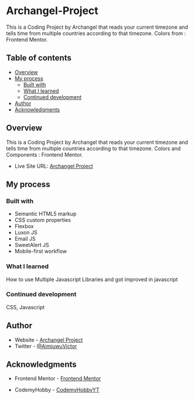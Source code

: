# Archangel-Project

This is a Coding Project by Archangel that reads your current timezone and tells time from multiple countries according to that timezone.
Colors from : Frontend Mentor.

## Table of contents

- [Overview](#overview)
- [My process](#my-process)
  - [Built with](#built-with)
  - [What I learned](#what-i-learned)
  - [Continued development](#continued-development)
- [Author](#author)
- [Acknowledgments](#acknowledgments)


## Overview

This is a Coding Project by Archangel that reads your current timezone and tells time from multiple countries according to that timezone.
Colors and Components : Frontend Mentor.

- Live Site URL: [Archangel Project](https://archangeltv.github.io/Archangel-Project/)

## My process

### Built with

- Semantic HTML5 markup
- CSS custom properties
- Flexbox
- Luxon JS
- Email JS
- SweetAlert JS
- Mobile-first workflow

### What I learned

How to use Multiple Javascript Libraries and got improved in javascript

### Continued development

CSS, Javascript

## Author

- Website - [Archangel Project](https://archangeltv.github.io/Archangel-Project/)
- Twitter - [@AimiuwuVictor](https://www.twitter.com/AimiuwuVictor)

## Acknowledgments

- Frontend Mentor - [Frontend Mentor](https://www.frontendmentor.io/)

- CodemyHobby - [CodemyHobbyYT](https://www.youtube.com/c/codemyhobby)
